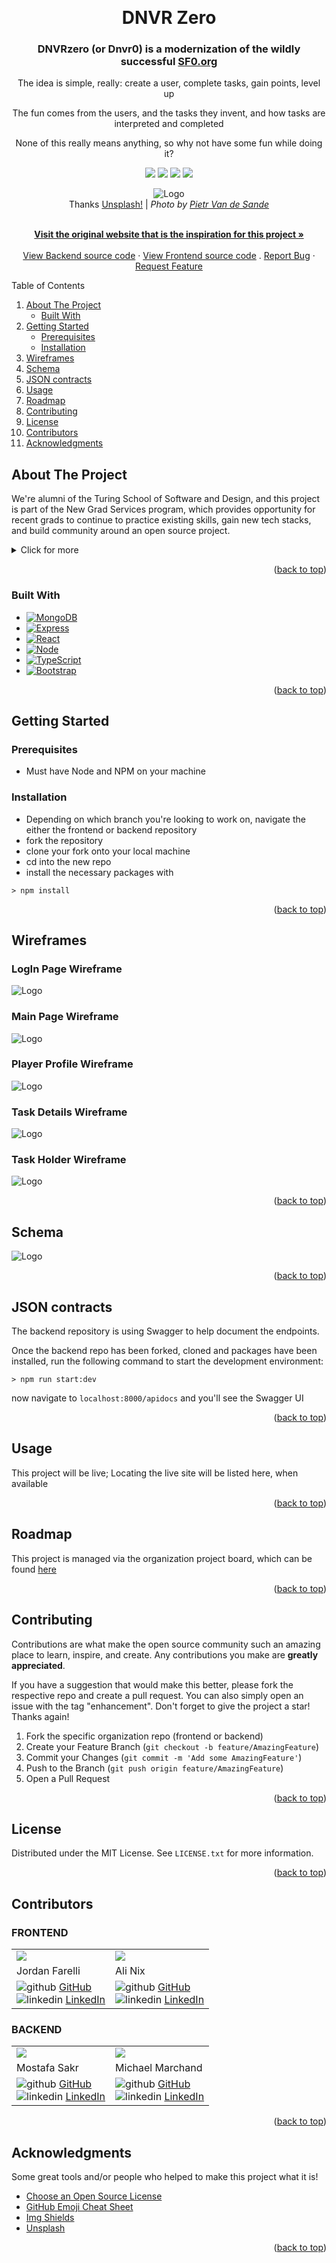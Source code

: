 <!-- Improved compatibility of back to top link: See: https://github.com/dnvr-zero/dnvr-zero/pull/73 -->

<a name="readme-top"></a>

<!--
*** Thanks for checking out the DNVRzero project! If you have a suggestion
*** that would make this better, please fork the repo and create a pull request
*** or simply open an issue with the tag "enhancement".
*** Don't forget to give the project a star!
*** Thanks again! Now go create something AMAZING! :D
-->

<!-- PROJECT SHIELDS -->
<!--
*** I'm using markdown "reference style" links for readability.
*** Reference links are enclosed in brackets [ ] instead of parentheses ( ).
*** See the bottom of this document for the declaration of the reference variables
*** for contributors-url, forks-url, etc. This is an optional, concise syntax you may use.
*** https://www.markdownguide.org/basic-syntax/#reference-style-links
-->

<!-- PROJECT LOGO -->
<br />
<div align="center">

  <h1 align="center">DNVR Zero</h1>

  <p align="center">
    <h3>DNVRzero (or Dnvr0) is a modernization of the wildly successful <strong><a href="http://sf0.org">SF0.org</a></strong></h3>
    <p>The idea is simple, really: create a user, complete tasks, gain points, level up</p>
    <p>The fun comes from the users, and the tasks they invent, and how tasks are interpreted and completed</p>
    <p> None of this really means anything, so why not have some fun while doing it?</p>
    <img src="https://img.shields.io/badge/MongoDB-4EA94B?style=for-the-badge&logo=mongodb&logoColor=white" />
    <img src="https://img.shields.io/badge/Express.js-000000?style=for-the-badge&logo=express&logoColor=white" />
    <img src="https://img.shields.io/badge/React-20232A?style=for-the-badge&logo=react&logoColor=61DAFB" />
    <img src="https://img.shields.io/badge/Node.js-339933?style=for-the-badge&logo=nodedotjs&logoColor=white" />
    <br />
    <figure>
  <img src="https://github.com/dnvr-zero/dnvr-zero-be/raw/main/public/dnvrzero.jpg" alt="Logo">
  <figcaption>
    <span class="caption"> Thanks <a href="https://unsplash.com/license">Unsplash!</a></span> |
    <i class=""> Photo by <a href="https://unsplash.com/@planner1963">Pietr Van de Sande</a> </i>
  </figcaption>
  </figure>
    <br />
    <a href="http://sf0.org/"><strong>Visit the original website that is the inspiration for this project »</strong></a>
    <br />
    <br />
    <a href="https://github.com/dnvr-zero/dnvr-zero-be">View Backend source code</a>
    ·
    <a href="https://github.com/dnvr-zero/dnvr-zero-fe">View Frontend source code</a>
    .
    <a href="https://github.com/dnvr-zero/dnvr-zero-be/issues">Report Bug</a>
    ·
    <a href="https://github.com/dnvr-zero/dnvr-zero-be/issues">Request Feature</a>
  </p>
</div>

<!-- TABLE OF CONTENTS -->

  <summary>Table of Contents</summary>
  <ol>
    <li>
      <a href="#about-the-project">About The Project</a>
      <ul>
        <li><a href="#built-with">Built With</a></li>
      </ul>
    </li>
    <li>
      <a href="#getting-started">Getting Started</a>
      <ul>
        <li><a href="#prerequisites">Prerequisites</a></li>
        <li><a href="#installation">Installation</a></li>
      </ul>
    </li>
    <li><a href="#wireframes">Wireframes</a></li>
    <li><a href="#schema">Schema</a></li>
    <li><a href="#json-contracts">JSON contracts</a></li>
    <li><a href="#usage">Usage</a></li>
    <li><a href="#roadmap">Roadmap</a></li>
    <li><a href="#contributing">Contributing</a></li>
    <li><a href="#license">License</a></li>
    <li><a href="#contributors">Contributors</a></li>
    <li><a href="#acknowledgments">Acknowledgments</a></li>
  </ol>


<!-- ABOUT THE PROJECT -->

## About The Project

We're alumni of the Turing School of Software and Design, and this project is part of the New Grad Services program, which provides opportunity for recent grads to continue to practice existing skills, gain new tech stacks, and build community around an open source project.

<details>
<summary>Click for more</summary>
<p>We're (re)creating (or re-vitalizing) a site that encourages non-consumer leisure activities, creativity and exploring the habitat in which you find yourself. Create a "player", find a task to complete, and then sign up for that task. Submit proof once you're done and gain sweet, sweet fake internet points to level up.</p>

<p>If you'd rather invent tasks for people to complete, do that too! Date ideas? Solo dates? Artist's date? Looking for a cure for your boredom? Want to meet people and explore your city? Want to do something fun with a loved one? Want to break the monotony of the same ol' routine? What are you waiting for?</p>

<p>Collaborate with your friends! Collaborate with strangers! Or just complete these on your own.
</p>
</details>

<p align="right">(<a href="#readme-top">back to top</a>)</p>

### Built With

-   [![MongoDB][MongoDB]][mongo-url]
-   [![Express][Express]][express-url]
-   [![React][react]][react-url]
-   [![Node][Node]][node-url]
-   [![TypeScript][TypeScript]][typescript-url]
-   [![Bootstrap][Bootstrap]][bootstrap-url]

<p align="right">(<a href="#readme-top">back to top</a>)</p>

<!-- GETTING STARTED -->

## Getting Started

### Prerequisites

- Must have Node and NPM on your machine

### Installation

- Depending on which branch you're looking to work on, navigate the either the frontend or backend repository
- fork the repository
- clone your fork onto your local machine
- cd into the new repo
- install the necessary packages with

```
> npm install
```

<p align="right">(<a href="#readme-top">back to top</a>)</p>

<!-- Wireframes -->

## Wireframes

### LogIn Page Wireframe
<img src="https://github.com/dnvr-zero/dnvr-zero-be/raw/main/public/loginPageWireFrame.png" alt="Logo">

### Main Page Wireframe
<img src="https://github.com/dnvr-zero/dnvr-zero-be/raw/main/public/mainPageWireFrame.png" alt="Logo">

### Player Profile Wireframe
<img src="https://github.com/dnvr-zero/dnvr-zero-be/raw/main/public/playerProfileWireFrame.png" alt="Logo">

### Task Details Wireframe
<img src="https://github.com/dnvr-zero/dnvr-zero-be/raw/main/public/taskDetailsWireFrame.png" alt="Logo">

### Task Holder Wireframe
<img src="https://github.com/dnvr-zero/dnvr-zero-be/raw/main/public/taskHolderWireFrame.png" alt="Logo">

<p align="right">(<a href="#readme-top">back to top</a>)</p>

<!-- Schema -->

## Schema

<img src="https://github.com/dnvr-zero/dnvr-zero-be/raw/main/public/dnvr-zero-schema.jpeg" alt="Logo">


<p align="right">(<a href="#readme-top">back to top</a>)</p>

<!-- JSON contracts -->
## JSON contracts

The backend repository is using Swagger to help document the endpoints.

Once the backend repo has been forked, cloned and packages have been installed, run the following command to start the development environment:

```
> npm run start:dev
```

now navigate to `localhost:8000/apidocs` and you'll see the Swagger UI


<p align="right">(<a href="#readme-top">back to top</a>)</p>

<!-- USAGE EXAMPLES -->
## Usage

  This project will be live; Locating the live site will be listed here, when available

<p align="right">(<a href="#readme-top">back to top</a>)</p>

<!-- ROADMAP -->

## Roadmap

   This project is managed via the organization project board, which can be found [here](https://github.com/orgs/dnvr-zero/projects/2)


<p align="right">(<a href="#readme-top">back to top</a>)</p>

<!-- CONTRIBUTING -->

## Contributing

Contributions are what make the open source community such an amazing place to learn, inspire, and create. Any contributions you make are **greatly appreciated**.

If you have a suggestion that would make this better, please fork the respective repo and create a pull request. You can also simply open an issue with the tag "enhancement".
Don't forget to give the project a star! Thanks again!

1. Fork the specific organization repo (frontend or backend)
2. Create your Feature Branch (`git checkout -b feature/AmazingFeature`)
3. Commit your Changes (`git commit -m 'Add some AmazingFeature'`)
4. Push to the Branch (`git push origin feature/AmazingFeature`)
5. Open a Pull Request

<p align="right">(<a href="#readme-top">back to top</a>)</p>

<!-- LICENSE -->

## License

Distributed under the MIT License. See `LICENSE.txt` for more information.

<p align="right">(<a href="#readme-top">back to top</a>)</p>

<!-- Contributors -->

## Contributors

### FRONTEND
<table>
  <tr>
    <td><img src="https://avatars.githubusercontent.com/u/97558758?s=150&v=4"></td>
    <td><img src="https://avatars.githubusercontent.com/u/28677929?s=150&v=4"></td>
  </tr>
  <tr>
    <td>Jordan Farelli</td>
    <td>Ali Nix</td>
  </tr>
  <tr>
    <td>
      <img src="https://github.com/dnvr-zero/dnvr-zero-be/raw/main/public/github-logo.png" alt="github"> <a href="https://github.com/jfarelli">GitHub</a><br>
      <img src="https://github.com/dnvr-zero/dnvr-zero-be/raw/main/public/linkedin-logo.png" alt="linkedin"> <a href="https://www.linkedin.com/in/jordan-farelli/">LinkedIn</a>
    </td>
    <td>
      <img src="https://github.com/dnvr-zero/dnvr-zero-be/raw/main/public/github-logo.png" alt="github"> <a href="https://github.com/alinix1">GitHub</a><br>
      <img src="https://github.com/dnvr-zero/dnvr-zero-be/raw/main/public/linkedin-logo.png" alt="linkedin"> <a href="https://www.linkedin.com/in/ali-nix-38b9b9126/">LinkedIn</a>
    </td>
  </tr>
</table>

### BACKEND
<table>
  <tr>
    <td><img src="https://avatars.githubusercontent.com/u/110377741?s=150&v=4"></td>
    <td><img src="https://avatars.githubusercontent.com/u/35391349?s=150&v=4"></td>
  </tr>
  <tr>
    <td>Mostafa Sakr</td>
    <td>Michael Marchand</td>
  </tr>
  <tr>
    <td>
      <img src="https://github.com/dnvr-zero/dnvr-zero-be/raw/main/public/github-logo.png" alt="github"> <a href="https://github.com/msakr21">GitHub</a><br>
      <img src="https://github.com/dnvr-zero/dnvr-zero-be/raw/main/public/linkedin-logo.png" alt="linkedin"> <a href="https://www.linkedin.com/in/mostafasakr16/">LinkedIn</a>
    </td>
    <td>
      <img src="https://github.com/dnvr-zero/dnvr-zero-be/raw/main/public/github-logo.png" alt="github"> <a href="https://github.com/marchandMD">GitHub</a><br>
      <img src="https://github.com/dnvr-zero/dnvr-zero-be/raw/main/public/linkedin-logo.png" alt="linkedin"> <a href="https://www.linkedin.com/in/mmarchand1/">LinkedIn</a>
    </td>
  </tr>
</table>

<p align="right">(<a href="#readme-top">back to top</a>)</p>

<!-- ACKNOWLEDGMENTS -->

## Acknowledgments

Some great tools and/or people who helped to make this project what it is!

-   [Choose an Open Source License](https://choosealicense.com)
-   [GitHub Emoji Cheat Sheet](https://www.webpagefx.com/tools/emoji-cheat-sheet)
-   [Img Shields](https://shields.io)
-   [Unsplash](https://unsplash.com/)


<p align="right">(<a href="#readme-top">back to top</a>)</p>

<!-- MARKDOWN LINKS & IMAGES -->
<!-- https://www.markdownguide.org/basic-syntax/#reference-style-links -->

[contributors-shield]: https://img.shields.io/github/contributors/dnvr-zero/dnvr-zero-be.svg?style=for-the-badge
[contributors-url]: https://github.com/dnvr-zero/dnvr-zero-be/graphs/contributors
[forks-shield]: https://img.shields.io/github/forks/dnvr-zero/dnvr-zero.svg?style=for-the-badge
[forks-url]: https://github.com/dnvr-zero/dnvr-zero-be/network/members
[stars-shield]: https://img.shields.io/github/stars/dnvr-zero/dnvr-zero-be.svg?style=for-the-badge
[stars-url]: https://github.com/dnvr-zero/dnvr-zero-be/stargazers
[issues-shield]: https://img.shields.io/github/issues/dnvr-zero/dnvr-zero-be.svg?style=for-the-badge
[issues-url]: https://github.com/dnvr-zero/dnvr-zero-be/issues
[license-shield]: https://img.shields.io/github/license/dnvr-zero/dnvr-zero-be.svg?style=for-the-badge
[license-url]: https://github.com/dnvr-zero/dnvr-zero-be/blob/master/LICENSE.txt
[linkedin-shield]: https://img.shields.io/badge/-LinkedIn-black.svg?style=for-the-badge&logo=linkedin&colorB=555
[linkedin-url]: https://linkedin.com/in/mmarchand1/
[product-screenshot]: images/screenshot.png
[Bootstrap]: https://img.shields.io/badge/Bootstrap-v5.3.0-success
[bootstrap-url]: https://getbootstrap.com
[ruby.com]: https://img.shields.io/badge/ruby-v2.7.4-red
[ruby-url]: https://ruby-doc.org/core-2.7.2/
[rspec.com]: https://img.shields.io/badge/rspec-v3.12-success
[rspec-url]: https://rspec.info/documentation/
[MongoDB]: https://img.shields.io/badge/mongoDB-v5.6-success
[mongo-url]: https://www.mongodb.com/
[Express]: https://img.shields.io/badge/Express-v4.18-success
[express-url]: https://expressjs.com/
[React]: https://img.shields.io/badge/React-v18.2-success
[react-url]: https://react.dev/
[Node]: https://img.shields.io/badge/Node-v19.7.0-success
[node-url]: https://nodejs.dev/en/
[TypeScript]: https://img.shields.io/badge/TypeScript-v4.9.5-success
[typescript-url]: https://react.dev/
